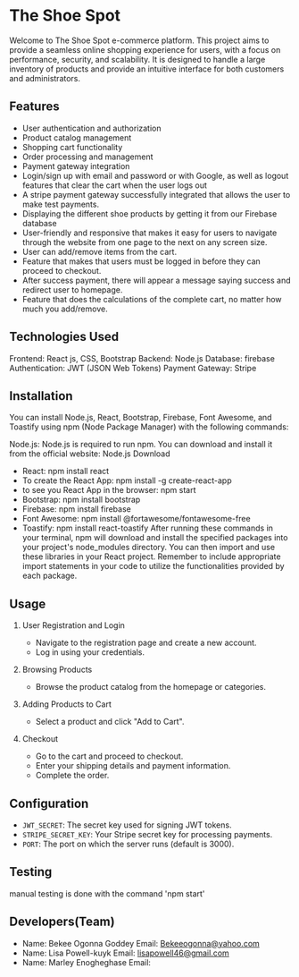 # The Shoe Spot

Welcome to The Shoe Spot e-commerce platform. This project aims to provide a seamless online shopping experience for users, with a focus on performance, security, and scalability. It is designed to handle a large inventory of products and provide an intuitive interface for both customers and administrators.
## Features 
 - User authentication and authorization
 - Product catalog management
 - Shopping cart functionality
 - Order processing and management
 - Payment gateway integration
 - Login/sign up with email and password or with Google, as well as logout features that clear the cart when the user logs out
 - A stripe payment gateway successfully integrated that allows the user to make test payments.
 - Displaying the different shoe products by getting it from our Firebase database
 - User-friendly and responsive that makes it easy for users to navigate through the website from one page to the next on any screen size.
 - User can add/remove items from the cart.
 - Feature that makes that users must be logged in before they can proceed to checkout.
 - After success payment, there will appear a message saying success and redirect user to homepage.
 - Feature that does the calculations of the complete cart, no matter how much you add/remove.

## Technologies Used
 Frontend: React js, CSS, Bootstrap
 Backend: Node.js
 Database: firebase
 Authentication: JWT (JSON Web Tokens)
 Payment Gateway: Stripe
 

## Installation

You can install Node.js, React, Bootstrap, Firebase, Font Awesome, and Toastify using npm (Node Package Manager) with the following commands:

Node.js: Node.js is required to run npm. You can download and install it from the official website: Node.js Download

* React: npm install react
* To create the React App: npm install -g create-react-app
* to see you React App in the browser: npm start
* Bootstrap: npm install bootstrap
* Firebase: npm install firebase
* Font Awesome: npm install @fortawesome/fontawesome-free
* Toastify: npm install react-toastify
After running these commands in your terminal, npm will download and install the specified packages into your project's node_modules directory. You can then import and use these libraries in your React project. Remember to include appropriate import statements in your code to utilize the functionalities provided by each package.

## Usage

1. User Registration and Login
    - Navigate to the registration page and create a new account.
    - Log in using your credentials.

2. Browsing Products
    - Browse the product catalog from the homepage or categories.

3. Adding Products to Cart
    - Select a product and click "Add to Cart".

4. Checkout
    - Go to the cart and proceed to checkout.
    - Enter your shipping details and payment information.
    - Complete the order.

## Configuration
- `JWT_SECRET`: The secret key used for signing JWT tokens.
- `STRIPE_SECRET_KEY`: Your Stripe secret key for processing payments.
- `PORT`: The port on which the server runs (default is 3000).

## Testing
manual testing is done with the command
    'npm start'

## Developers(Team)
- Name: Bekee Ogonna Goddey 
  Email: Bekeeogonna@yahoo.com
- Name: Lisa Powell-kuyk
  Email: lisapowell46@gmail.com
- Name: Marley Enogheghase
  Email: 
